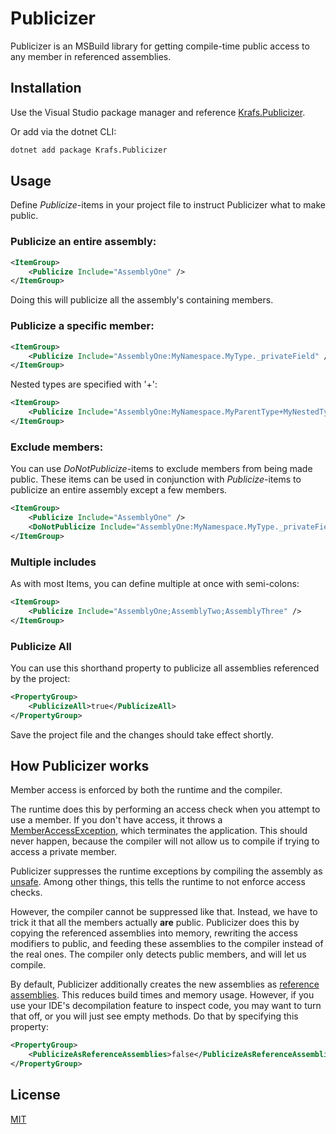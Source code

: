 # Publicizer
Publicizer is an MSBuild library for getting compile-time public access to any member in referenced assemblies.

## Installation
Use the Visual Studio package manager and reference [Krafs.Publicizer](https://www.nuget.org/packages/Krafs.Publicizer).

Or add via the dotnet CLI:
```bash
dotnet add package Krafs.Publicizer
```

## Usage
Define _Publicize_-items in your project file to instruct Publicizer what to make public.

### Publicize an entire assembly:
```xml
<ItemGroup>
    <Publicize Include="AssemblyOne" />
</ItemGroup>
```
Doing this will publicize all the assembly's containing members.

### Publicize a specific member:
```xml
<ItemGroup>
    <Publicize Include="AssemblyOne:MyNamespace.MyType._privateField" />
</ItemGroup>
```
Nested types are specified with '+':
```xml
<ItemGroup>
    <Publicize Include="AssemblyOne:MyNamespace.MyParentType+MyNestedType._privateField" />
</ItemGroup>
```
### Exclude members:
You can use _DoNotPublicize_-items to exclude members from being made public. 
These items can be used in conjunction with _Publicize_-items to publicize an entire assembly except a few members.
```xml
<ItemGroup>
    <Publicize Include="AssemblyOne" />
    <DoNotPublicize Include="AssemblyOne:MyNamespace.MyType._privateField" />
</ItemGroup>
```

### Multiple includes
As with most Items, you can define multiple at once with semi-colons:
```xml
<ItemGroup>
    <Publicize Include="AssemblyOne;AssemblyTwo;AssemblyThree" />
</ItemGroup>
```

### Publicize All
You can use this shorthand property to publicize all assemblies referenced by the project:
```xml
<PropertyGroup>
    <PublicizeAll>true</PublicizeAll>
</PropertyGroup>
```

Save the project file and the changes should take effect shortly.

## How Publicizer works
Member access is enforced by both the runtime and the compiler. 

The runtime does this by performing an access check when you attempt to use a member. If you don't have access, it throws a [MemberAccessException](https://docs.microsoft.com/en-us/dotnet/api/system.memberaccessexception/), which terminates the application.
This should never happen, because the compiler will not allow us to compile if trying to access a private member.

Publicizer suppresses the runtime exceptions by compiling the assembly as [unsafe](https://docs.microsoft.com/en-us/dotnet/csharp/language-reference/unsafe-code/).
Among other things, this tells the runtime to not enforce access checks.

However, the compiler cannot be suppressed like that. Instead, we have to trick it that all the members actually **are** public.
Publicizer does this by copying the referenced assemblies into memory, rewriting the access modifiers to public, and feeding these assemblies to the compiler instead of the real ones.
The compiler only detects public members, and will let us compile.

By default, Publicizer additionally creates the new assemblies as [reference assemblies](https://docs.microsoft.com/en-us/dotnet/standard/assembly/reference-assemblies/). 
This reduces build times and memory usage. However, if you use your IDE's decompilation feature to inspect code, you may want to turn that off, or you will just see empty methods.
Do that by specifying this property:
```xml
<PropertyGroup>
    <PublicizeAsReferenceAssemblies>false</PublicizeAsReferenceAssemblies>
</PropertyGroup>
```

## License
[MIT](https://choosealicense.com/licenses/mit/)